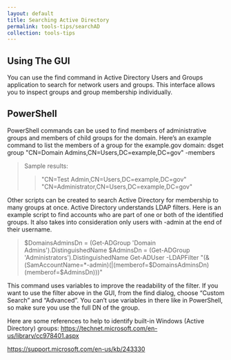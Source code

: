 ```yaml
---
layout: default
title: Searching Active Directory
permalink: tools-tips/searchAD
collection: tools-tips
---
```

## Using The GUI
You can use the find command in Active Directory Users and Groups application to search for network users and groups. This interface allows you to inspect groups and group membership individually.

## PowerShell
PowerShell commands can be used to find members of administrative groups and members of child groups for the domain. Here’s an example command to list the members of a group for the example.gov domain:
    dsget group "CN=Domain Admins,CN=Users,DC=example,DC=gov" -members
    
>Sample results:
>>"CN=Test Admin,CN=Users,DC=example,DC=gov"
>>"CN=Administrator,CN=Users,DC=example,DC=gov"

Other scripts can be created to search Active Directory for membership to many groups at once. Active Directory understands LDAP filters. Here is an example script to find accounts who are part of one or both of the identified groups. It also takes into consideration only users with -admin at the end of their username.
>$DomainsAdminsDn = (Get-ADGroup 'Domain Admins').DistinguishedName
>$AdminsDn = (Get-ADGroup 'Administrators').DistinguishedName
>Get-ADUser -LDAPFilter "(&(SamAccountName=*-admin)(|(memberof=$DomainsAdminsDn)(memberof=$AdminsDn)))"

This command uses variables to improve the readability of the filter. If you want to use the filter above in the GUI, from the find dialog, choose “Custom Search” and “Advanced”. You can’t use variables in there like in PowerShell, so make sure you use the full DN of the group.

Here are some references to help to identify built-in Windows (Active Directory) groups:
https://technet.microsoft.com/en-us/library/cc978401.aspx

https://support.microsoft.com/en-us/kb/243330
